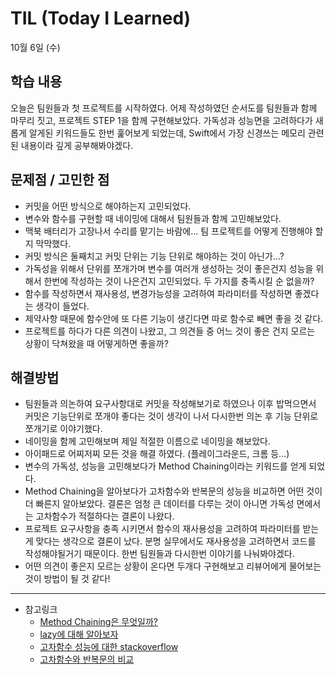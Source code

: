 # TIL (Today I Learned)

10월 6일 (수)

## 학습 내용
오늘은 팀원들과 첫 프로젝트를 시작하였다. 어제 작성하였던 순서도를 팀원들과 함께 마무리 짓고, 프로젝트 STEP 1을 함께 구현해보았다. 가독성과 성능면을 고려하다가 새롭게 알게된 키워드들도 한번 훑어보게 되었는데, Swift에서 가장 신경쓰는 메모리 관련된 내용이라 깊게 공부해봐야겠다.
&nbsp;
## 문제점 / 고민한 점
- 커밋을 어떤 방식으로 해야하는지 고민되었다.
- 변수와 함수를 구현할 때 네이밍에 대해서 팀원들과 함께 고민해보았다.
- 맥북 배터리가 고장나서 수리를 맡기는 바람에... 팀 프로젝트를 어떻게 진행해야 할지 막막했다.
- 커밋 방식은 둘째치고 커밋 단위는 기능 단위로 해야하는 것이 아닌가...?
- 가독성을 위해서 단위를 쪼개가며 변수를 여러개 생성하는 것이 좋은건지 성능을 위해서 한번에 작성하는 것이 나은건지 고민되었다. 두 가지를 충족시킬 순 없을까?
- 함수를 작성하면서 재사용성, 변경가능성을 고려하여 파라미터를 작성하면 좋겠다는 생각이 들었다.
- 제약사항 때문에 함수안에 또 다른 기능이 생긴다면 따로 함수로 빼면 좋을 것 같다.
- 프로젝트를 하다가 다른 의견이 나왔고, 그 의견들 중 어느 것이 좋은 건지 모르는 상황이 닥쳐왔을 때 어떻게하면 좋을까?
&nbsp;
## 해결방법
- 팀원들과 의논하여 요구사항대로 커밋을 작성해보기로 하였으나 이후 밥먹으면서 커밋은 기능단위로 쪼개야 좋다는 것이 생각이 나서 다시한번 의논 후 기능 단위로 쪼개기로 이야기했다.
- 네이밍을 함께 고민해보며 제일 적절한 이름으로 네이밍을 해보았다.
- 아이패드로 어찌저찌 모든 것을 해결 하였다. (플레이그라운드, 크롬 등...)
- 변수의 가독성, 성능을 고민해보다가 Method Chaining이라는 키워드를 얻게 되었다.
- Method Chaining을 알아보다가 고차함수와 반복문의 성능을 비교하면 어떤 것이 더 빠른지 알아보았다. 결론은 엄청 큰 데이터를 다루는 것이 아니면 가독성 면에서는 고차함수가 적절하다는 결론이 나왔다.
- 프로젝트 요구사항을 충족 시키면서 함수의 재사용성을 고려하여 파라미터를 받는게 맞다는 생각으로 결론이 났다. 분명 실무에서도 재사용성을 고려하면서 코드를 작성해야될거기 때문이다. 한번 팀원들과 다시한번 이야기를 나눠봐야겠다.
- 어떤 의견이 좋은지 모르는 상황이 온다면 두개다 구현해보고 리뷰어에게 물어보는 것이 방법이 될 것 같다!
&nbsp;

---

- 참고링크
    - [Method Chaining은 무엇일까?](http://minsone.github.io/mac/ios/method-chaining-in-swift)
    - [lazy에 대해 알아보자](https://seons-dev.tistory.com/126)
    - [고차함수 성능에 대한 stackoverflow](https://stackoverflow.com/questions/50433122/whats-the-performance-of-chaining-swifts-array-higher-order-functions)
    - [고차함수와 반복문의 비교](https://www.skoumal.com/en/performance-of-built-in-higher-order-functions-map-filter-reduce-and-flatmap-vs-for-in-loop-in-swift/)
